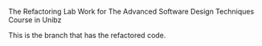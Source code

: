 The Refactoring Lab Work for The Advanced Software Design Techniques Course in Unibz

This is the branch that has the refactored code.
